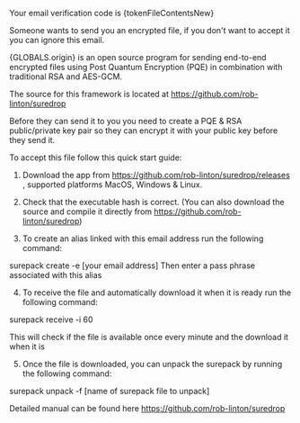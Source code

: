 Your email verification code is {tokenFileContentsNew}


Someone wants to send you an encrypted file, if you don't want to accept it you can ignore this email.

{GLOBALS.origin} is an open source program for sending end-to-end encrypted files using Post Quantum Encryption (PQE) in combination with traditional RSA and AES-GCM.

The source for this framework is located at https://github.com/rob-linton/suredrop


Before they can send it to you you need to create a PQE & RSA public/private key pair so they can encrypt it with your public key before they send it.

To accept this file follow this quick start guide:

1. Download the app from https://github.com/rob-linton/suredrop/releases , supported platforms MacOS, Windows & Linux.

2. Check that the executable hash is correct.
(You can also download the source and compile it directly from https://github.com/rob-linton/suredrop)

3. To create an alias linked with this email address run the following command:

surepack create -e [your email address]
Then enter a pass phrase associated with this alias

4. To receive the file and automatically download it when it is ready run the following command:

surepack receive -i 60

This will check if the file is available once every minute and the download it when it is

5. Once the file is downloaded, you can unpack the surepack by running the following command:

surepack unpack -f [name of surepack file to unpack]

Detailed manual can be found here https://github.com/rob-linton/suredrop



